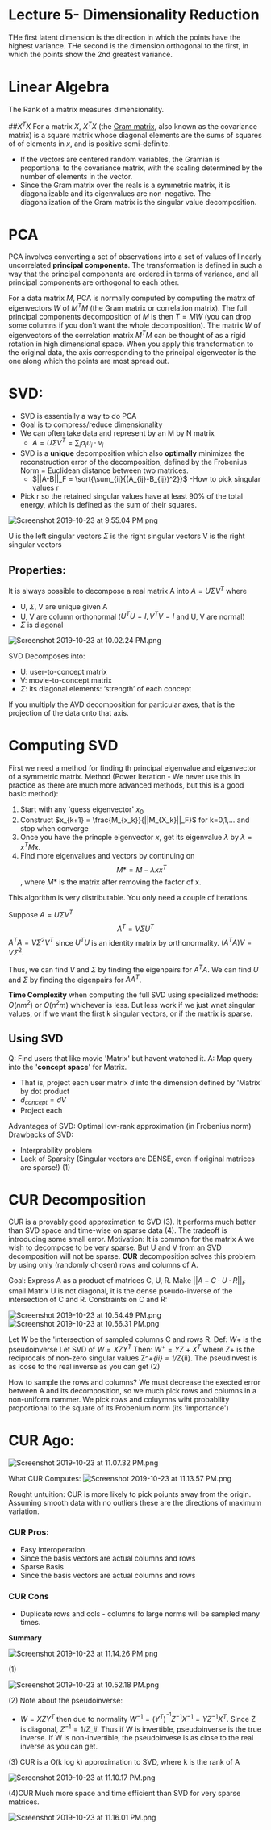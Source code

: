 # Lecture 5-  Dimensionality Reduction

THe first latent dimension is the direction in which the points have the highest variance. THe second is the dimension orthogonal to the first, in which the points show the 2nd greatest variance.

# Linear Algebra
The Rank of a matrix measures dimensionality.

##$X^TX$
For a matrix $X$, $X^TX$ (the [Gram matrix](https://en.wikipedia.org/wiki/Gramian_matrix), also known as the covariance matrix) is a square matrix whose diagonal elements are the sums of squares of of elements in $x$, and  is positive semi-definite.
- If the vectors are centered random variables, the Gramian is proportional to the covariance matrix, with the scaling determined by the number of elements in the vector.
- Since the Gram matrix over the reals is a symmetric matrix, it is diagonalizable and its eigenvalues are non-negative. The diagonalization of the Gram matrix is the singular value decomposition.

# PCA
PCA involves converting a set of observations into a set of values of linearly uncorrelated **principal components**. The transformation is defined in such a way that the principal components are ordered in terms of variance, and all principal components are orthogonal to each other. 

For a data matrix $M$, PCA is normally computed by computing the matrx of eigenvectors $W$ of $M^TM$ (the Gram matrix or correlation matrix). The full principal components decomposition of $M$ is then $T=MW$ (you can drop some columns if you don't want the whole decomposition). The matrix $W$ of eigenvectors of the correlation matrix $M^TM$ can be thought of as a rigid rotation in high dimensional space.  When you apply this transformation to the original data, the axis corresponding to the principal eigenvector is the one along which the points are most spread out.

# SVD:
- SVD is essentially a way to do PCA
- Goal is to compress/reduce dimensionality
- We can often take data and represent by an M by N matrix
  - $A = U \Sigma V^T = \sum_i\sigma_i u_i \cdot v_i$
-  SVD is a **unique** decomposition which also **optimally** minimizes the reconstruction error of the decomposition, defined by the Frobenius Norm = Euclidean distance between two matrices.
    - $||A-B||_F = \sqrt{\sum_{ij}{(A_{ij}-B_{ij})^2}}$
-How to pick singular values r
  - Pick r so the retained singular values have at least 90% of the total energy, which is defined as the sum of their squares.





![Screenshot 2019-10-23 at 9.55.04 PM.png](/assets/blog_resources/5F756B561D6F7945C1E6B80D6DBF30CA.png)

U is the left singular vectors
$\Sigma$ is the right singular vectors
V is the right singular vectors

## Properties:
It is always possible to decompose a real matrix A into $A = U \Sigma V^T$ where
- U, $\Sigma$, V are unique given A
- U, V are column orthonormal ($U^TU=I, V^TV=I$ and U, V are normal)
- $\Sigma$ is diagonal

![Screenshot 2019-10-23 at 10.02.24 PM.png](/assets/blog_resources/3DBDA7091595270609867989A67F2A68.png)

SVD Decomposes into:
- U: user-to-concept matrix
- V: movie-to-concept matrix
- $\Sigma$: its diagonal elements: ‘strength’ of each concept 

If you multiply the AVD decomposition for particular axes, that is the projection of the data onto that axis.

# Computing SVD
First we need a method for finding th principal eigenvalue and eigenvector of a symmetric matrix.
  Method (Power Iteration - We never use this in practice as there are much more advanced methods, but this is a good basic method):
  1. Start with any 'guess eigenvector' $x_0$
  2. Construct $x_{k+1} = \frac{M_{x_k}}{||M_{X_k}||_F}$ for k=0,1,... and stop when converge
  3. Once you have the princple eigenvector $x$, get its eigenvalue $\lambda$ by $\lambda = x^TMx$.  
  4. Find more eigenvalues and vectors by continuing on
      $$M* = M-\lambda x x^T$$, where $M*$ is the matrix after removing the factor of x.

This algorithm is very distributable. You only need a couple of iterations.

Suppose $A=U\Sigma V^T$
$$A^T = V\Sigma U^T$$
$A^TA = V \Sigma^2V^T$ since $U^TU$ is an identity matrix by orthonormality.
$(A^TA)V=V\Sigma^2$. 

Thus, we can find $V$ and $\Sigma$ by finding the eigenpairs for $A^TA$.
We can find $U$ and $\Sigma$ by finding the eigenpairs for $AA^T$.

**Time Complexity** when computing the full SVD using specialized methods: $O(nm^2)$ or $O(n^2m)$ whichever is less. But less work if we just wnat singular values, or if we want the first k singular vectors, or if the matrix is sparse.

## Using SVD
Q: Find users that like movie 'Matrix' but havent watched it.
A: Map query into the '**concept space**' for Matrix.
  - That is, project each user matrix $d$ into the dimension defined by 'Matrix' by dot product
  - $d_{concept} = dV$
  - Project each 


Advantages of SVD: Optimal low-rank approximation (in Frobenius norm)
Drawbacks of SVD:
- Interprability problem
- Lack of Sparsity (Singular vectors are DENSE, even if original matrices are sparse!) (1)


# CUR Decomposition
CUR is a provably good approximation to SVD (3). It performs much better than SVD space and time-wise on sparse data (4). The tradeoff is introducing some small error. 
Motivation: It is common for the matrix A we wish to decompose to be very sparse. But U and V from an SVD decomposition will not be sparse. **CUR** decomposition solves this problem by using only (randomly chosen) rows and columns of A.

Goal: Express A as a product of matrices C, U, R.
  Make $||A - C\cdot U\cdot R||_F$ small
  Matrix U is not diagonal, it is the dense pseudo-inverse of the intersection of C and R.
  Constraints on C and R:

![Screenshot 2019-10-23 at 10.54.49 PM.png](/assets/blog_resources/595F105B0E276CC236CD10A9A1B325E5.png)![Screenshot 2019-10-23 at 10.56.31 PM.png](/assets/blog_resources/2029991877F0B89CB1E7395E91AF6677.png)

Let $W$ be the 'intersection of sampled columns C and rows R.
Def: $W+$ is the pseudoinverse
  Let SVD of $W = XZY^T$
  Then: $W^+ = YZ+X^T$
  where $Z+$ is the reciprocals of non-zero singular values Z^+_{ii} = 1/Z_{ii}. The pseudinvest is as lcose to the real inverse as you can get (2)

How to sample the rows and columns? We must decrease the exected error between A and its decomposition, so we much pick rows and columns in a non-uniform nammer. We pick rows and coluymns wiht probability proportional to the square of its Frobenium norm (its 'importance')

# CUR Ago:

![Screenshot 2019-10-23 at 11.07.32 PM.png](/assets/blog_resources/0DA8A325D519274B1ABE3594C57B5B4E.png)

What CUR Computes: ![Screenshot 2019-10-23 at 11.13.57 PM.png](/assets/blog_resources/356ED26ABC360C1EC38509F3C169CEC1.png)

Rought untuition: CUR is more likely to pick poiunts away from the origin. Assuming smooth data with no outliers these are the directions of maximum variation.

### CUR Pros:

- Easy interoperation
 - Since the basis vectors are actual columns and rows
- Sparse Basis
 - Since the basis vectors are actual columns and rows

### CUR Cons
 - Duplicate rows and cols - columns fo large norms will be sampled many times.



**Summary**

![Screenshot 2019-10-23 at 11.14.26 PM.png](/assets/blog_resources/D760D338DD2BE0B617D85022AE6AA6F7.png)

(1)

![Screenshot 2019-10-23 at 10.52.18 PM.png](/assets/blog_resources/12CFADDAEEA5698B506A7E21F914D4AA.png)

(2) Note about the pseudoinverse:

 - $W=XZY^T$ then due to normality $W^{-1} = (Y^T)^^{-1}Z^{-1}X^{-1} = YZ^{-1}X^T$. Since Z is diagonal, $Z^{-1}=1/Z\_{ii}$. Thus if W is invertible, pseudoinverse is the true inverse. If W is non-invertible, the pseudoinvese is as close to the real inverse as you can get.

(3) CUR is a O(k log k) approximation to SVD, where k is the rank of A

![Screenshot 2019-10-23 at 11.10.17 PM.png](/assets/blog_resources/9D52DF8E3CF5924CE965E737B50543DF.png)

(4)CUR Much more space and time efficient than SVD for very sparse matrices.

![Screenshot 2019-10-23 at 11.16.01 PM.png](/assets/blog_resources/F3DB11C45851169C14C622668983EAA1.png)